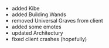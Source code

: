 - added Kibe
- added Building Wands
- removed Universal Graves from client
- added some emotes
- updated Architectury
- fixed client crashes (hopefully)

